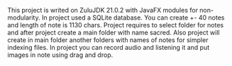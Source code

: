 This project is writed on ZuluJDK 21.0.2 with JavaFX modules for non-modularity.
In project used a SQLite database.
You can create +- 40 notes and length of note is 1130 chars.
Project requires to select folder for notes and after project create a main folder with name sacred.
Also project will create in main folder another folders with names of notes for simpler indexing files.
In project you can record audio and listening it and put images in note using drag and drop.
